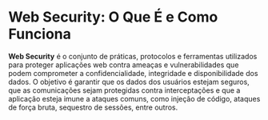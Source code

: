 # Web Security: O Que É e Como Funciona

**Web Security** é o conjunto de práticas, protocolos e ferramentas utilizados para proteger aplicações web contra ameaças e vulnerabilidades que podem comprometer a confidencialidade, integridade e disponibilidade dos dados. O objetivo é garantir que os dados dos usuários estejam seguros, que as comunicações sejam protegidas contra interceptações e que a aplicação esteja imune a ataques comuns, como injeção de código, ataques de força bruta, sequestro de sessões, entre outros.